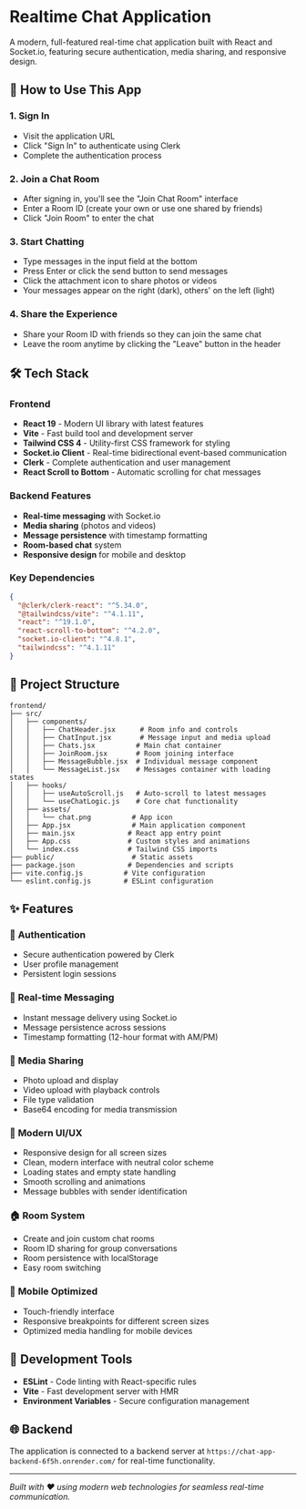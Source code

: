 # Realtime Chat Application

A modern, full-featured real-time chat application built with React and Socket.io, featuring secure authentication, media sharing, and responsive design.

## 🚀 How to Use This App

### 1. **Sign In**
- Visit the application URL
- Click "Sign In" to authenticate using Clerk
- Complete the authentication process

### 2. **Join a Chat Room**
- After signing in, you'll see the "Join Chat Room" interface
- Enter a Room ID (create your own or use one shared by friends)
- Click "Join Room" to enter the chat

### 3. **Start Chatting**
- Type messages in the input field at the bottom
- Press Enter or click the send button to send messages
- Click the attachment icon to share photos or videos
- Your messages appear on the right (dark), others' on the left (light)

### 4. **Share the Experience**
- Share your Room ID with friends so they can join the same chat
- Leave the room anytime by clicking the "Leave" button in the header

## 🛠️ Tech Stack

### Frontend
- **React 19** - Modern UI library with latest features
- **Vite** - Fast build tool and development server
- **Tailwind CSS 4** - Utility-first CSS framework for styling
- **Socket.io Client** - Real-time bidirectional event-based communication
- **Clerk** - Complete authentication and user management
- **React Scroll to Bottom** - Automatic scrolling for chat messages

### Backend Features
- **Real-time messaging** with Socket.io
- **Media sharing** (photos and videos)
- **Message persistence** with timestamp formatting
- **Room-based chat** system
- **Responsive design** for mobile and desktop

### Key Dependencies
```json
{
  "@clerk/clerk-react": "^5.34.0",
  "@tailwindcss/vite": "^4.1.11",
  "react": "^19.1.0",
  "react-scroll-to-bottom": "^4.2.0",
  "socket.io-client": "^4.8.1",
  "tailwindcss": "^4.1.11"
}
```

## 📁 Project Structure

```
frontend/
├── src/
│   ├── components/
│   │   ├── ChatHeader.jsx      # Room info and controls
│   │   ├── ChatInput.jsx       # Message input and media upload
│   │   ├── Chats.jsx          # Main chat container
│   │   ├── JoinRoom.jsx       # Room joining interface
│   │   ├── MessageBubble.jsx  # Individual message component
│   │   └── MessageList.jsx    # Messages container with loading states
│   ├── hooks/
│   │   ├── useAutoScroll.js   # Auto-scroll to latest messages
│   │   └── useChatLogic.js    # Core chat functionality
│   ├── assets/
│   │   └── chat.png          # App icon
│   ├── App.jsx               # Main application component
│   ├── main.jsx             # React app entry point
│   ├── App.css              # Custom styles and animations
│   └── index.css            # Tailwind CSS imports
├── public/                   # Static assets
├── package.json             # Dependencies and scripts
├── vite.config.js          # Vite configuration
└── eslint.config.js        # ESLint configuration
```

## ✨ Features

### 🔐 **Authentication**
- Secure authentication powered by Clerk
- User profile management
- Persistent login sessions

### 💬 **Real-time Messaging**
- Instant message delivery using Socket.io
- Message persistence across sessions
- Timestamp formatting (12-hour format with AM/PM)

### 📱 **Media Sharing**
- Photo upload and display
- Video upload with playback controls
- File type validation
- Base64 encoding for media transmission

### 🎨 **Modern UI/UX**
- Responsive design for all screen sizes
- Clean, modern interface with neutral color scheme
- Loading states and empty state handling
- Smooth scrolling and animations
- Message bubbles with sender identification

### 🏠 **Room System**
- Create and join custom chat rooms
- Room ID sharing for group conversations
- Room persistence with localStorage
- Easy room switching

### 📱 **Mobile Optimized**
- Touch-friendly interface
- Responsive breakpoints for different screen sizes
- Optimized media handling for mobile devices

## 🔧 Development Tools

- **ESLint** - Code linting with React-specific rules
- **Vite** - Fast development server with HMR
- **Environment Variables** - Secure configuration management

## 🌐 Backend

The application is connected to a backend server at `https://chat-app-backend-6f5h.onrender.com/` for real-time functionality.

---

*Built with ❤️ using modern web technologies for seamless real-time communication.*
